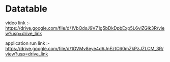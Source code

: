 # Datatable

video link :- https://drive.google.com/file/d/1VbQdsJ9V71g5bDkDpbExp5L6viZGlk3R/view?usp=drive_link

application run link :- https://drive.google.com/file/d/1GVMv8eye4d6JnEztC60mZkPzJZLCM_3R/view?usp=drive_link
